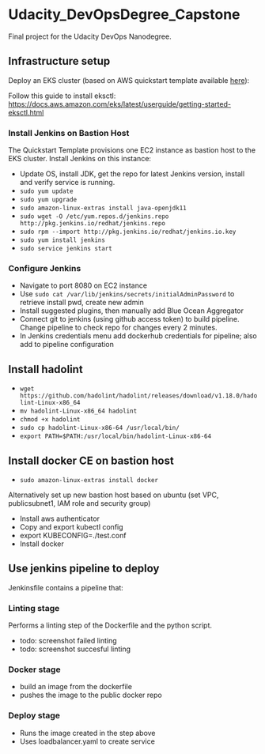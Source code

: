 # Udacity_DevOpsDegree_Capstone
Final project for the Udacity DevOps Nanodegree. 

## Infrastructure setup
Deploy an EKS cluster (based on AWS quickstart template available [here](https://aws.amazon.com/de/quickstart/architecture/amazon-eks/)):

Follow this guide to install eksctl:
https://docs.aws.amazon.com/eks/latest/userguide/getting-started-eksctl.html

### Install Jenkins on Bastion Host
The Quickstart Template provisions one EC2 instance as bastion host to the EKS cluster. Install Jenkins on this instance:
- Update OS, install JDK, get the repo for latest Jenkins version, install and verify service is running.
- `sudo yum update`
- `sudo yum upgrade`
- `sudo amazon-linux-extras install java-openjdk11`
- `sudo wget -O /etc/yum.repos.d/jenkins.repo http://pkg.jenkins.io/redhat/jenkins.repo`
- `sudo rpm --import http://pkg.jenkins.io/redhat/jenkins.io.key`
- `sudo yum install jenkins`
- `sudo service jenkins start`

### Configure Jenkins
- Navigate to port 8080 on EC2 instance
- Use `sudo cat /var/lib/jenkins/secrets/initialAdminPassword` to retrieve install pwd, create new admin
- Install suggested plugins, then manually add Blue Ocean Aggregator
- Connect git to jenkins (using github access token) to build pipeline. Change pipeline to check repo for changes every 2 minutes.
- In Jenkins credentials menu add dockerhub credentials for pipeline; also add to pipeline configuration

## Install hadolint
- `wget https://github.com/hadolint/hadolint/releases/download/v1.18.0/hadolint-Linux-x86_64`
- `mv hadolint-Linux-x86_64 hadolint`
- `chmod +x hadolint`
- `sudo cp hadolint-Linux-x86-64 /usr/local/bin/`
- `export PATH=$PATH:/usr/local/bin/hadolint-Linux-x86-64`


## Install docker CE on bastion host
- `sudo amazon-linux-extras install docker`

Alternatively set up new bastion host based on ubuntu (set VPC, publicsubnet1, IAM role and security group)
- Install aws authenticator
- Copy and export kubectl config
- export KUBECONFIG=./test.conf   
- Install docker



## Use jenkins pipeline to deploy
Jenkinsfile contains a pipeline that:
### Linting stage
Performs a linting step of the Dockerfile and the python script.
- todo: screenshot failed linting
- todo: screenshot succesful linting
### Docker stage
- build an image from the dockerfile
- pushes the image to the public docker repo
### Deploy stage
- Runs the image created in the step above
- Uses loadbalancer.yaml to create service




